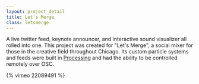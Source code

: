 ```yaml
---
layout: project_detail
title: Let's Merge
class: letsmerge
---
```


A live twitter feed, keynote announcer, and interactive sound visualizer all rolled into one. This project was created for "Let's Merge", a social mixer for those in the creative field throughout Chicago. Its custom particle systems and feeds were built in [Processing](https://processing.org) and had the ability to be controlled remotely over OSC.

{% vimeo 22089491 %}
